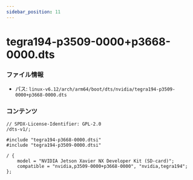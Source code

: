 ```yaml
---
sidebar_position: 11
---
```

# tegra194-p3509-0000+p3668-0000.dts

### ファイル情報

- パス: `linux-v6.12/arch/arm64/boot/dts/nvidia/tegra194-p3509-0000+p3668-0000.dts`

### コンテンツ

```dts
// SPDX-License-Identifier: GPL-2.0
/dts-v1/;

#include "tegra194-p3668-0000.dtsi"
#include "tegra194-p3509-0000.dtsi"

/ {
	model = "NVIDIA Jetson Xavier NX Developer Kit (SD-card)";
	compatible = "nvidia,p3509-0000+p3668-0000", "nvidia,tegra194";
};

```
